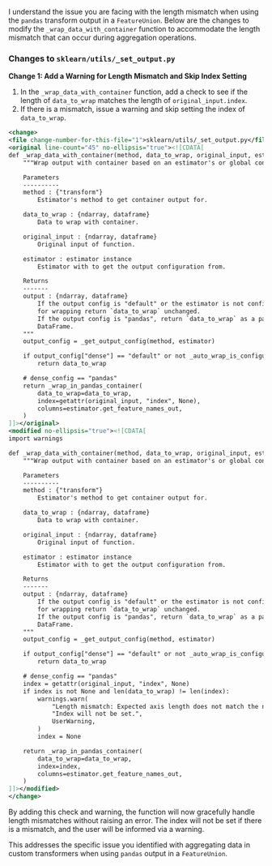 I understand the issue you are facing with the length mismatch when using the `pandas` transform output in a `FeatureUnion`. Below are the changes to modify the `_wrap_data_with_container` function to accommodate the length mismatch that can occur during aggregation operations.

### Changes to `sklearn/utils/_set_output.py`

**Change 1: Add a Warning for Length Mismatch and Skip Index Setting**

1. In the `_wrap_data_with_container` function, add a check to see if the length of `data_to_wrap` matches the length of `original_input.index`.
2. If there is a mismatch, issue a warning and skip setting the index of `data_to_wrap`.

```xml
<change>
<file change-number-for-this-file="1">sklearn/utils/_set_output.py</file>
<original line-count="45" no-ellipsis="true"><![CDATA[
def _wrap_data_with_container(method, data_to_wrap, original_input, estimator):
    """Wrap output with container based on an estimator's or global config.

    Parameters
    ----------
    method : {"transform"}
        Estimator's method to get container output for.

    data_to_wrap : {ndarray, dataframe}
        Data to wrap with container.

    original_input : {ndarray, dataframe}
        Original input of function.

    estimator : estimator instance
        Estimator with to get the output configuration from.

    Returns
    -------
    output : {ndarray, dataframe}
        If the output config is "default" or the estimator is not configured
        for wrapping return `data_to_wrap` unchanged.
        If the output config is "pandas", return `data_to_wrap` as a pandas
        DataFrame.
    """
    output_config = _get_output_config(method, estimator)

    if output_config["dense"] == "default" or not _auto_wrap_is_configured(estimator):
        return data_to_wrap

    # dense_config == "pandas"
    return _wrap_in_pandas_container(
        data_to_wrap=data_to_wrap,
        index=getattr(original_input, "index", None),
        columns=estimator.get_feature_names_out,
    )
]]></original>
<modified no-ellipsis="true"><![CDATA[
import warnings

def _wrap_data_with_container(method, data_to_wrap, original_input, estimator):
    """Wrap output with container based on an estimator's or global config.

    Parameters
    ----------
    method : {"transform"}
        Estimator's method to get container output for.

    data_to_wrap : {ndarray, dataframe}
        Data to wrap with container.

    original_input : {ndarray, dataframe}
        Original input of function.

    estimator : estimator instance
        Estimator with to get the output configuration from.

    Returns
    -------
    output : {ndarray, dataframe}
        If the output config is "default" or the estimator is not configured
        for wrapping return `data_to_wrap` unchanged.
        If the output config is "pandas", return `data_to_wrap` as a pandas
        DataFrame.
    """
    output_config = _get_output_config(method, estimator)

    if output_config["dense"] == "default" or not _auto_wrap_is_configured(estimator):
        return data_to_wrap

    # dense_config == "pandas"
    index = getattr(original_input, "index", None)
    if index is not None and len(data_to_wrap) != len(index):
        warnings.warn(
            "Length mismatch: Expected axis length does not match the number of rows in transformed data. "
            "Index will not be set.",
            UserWarning,
        )
        index = None

    return _wrap_in_pandas_container(
        data_to_wrap=data_to_wrap,
        index=index,
        columns=estimator.get_feature_names_out,
    )
]]></modified>
</change>
```

By adding this check and warning, the function will now gracefully handle length mismatches without raising an error. The index will not be set if there is a mismatch, and the user will be informed via a warning.

This addresses the specific issue you identified with aggregating data in custom transformers when using `pandas` output in a `FeatureUnion`.